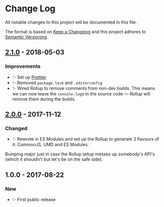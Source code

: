 # Change Log

All notable changes to this project will be documented in this file.

The format is based on [Keep a Changelog](http://keepachangelog.com/)
and this project adheres to [Semantic Versioning](http://semver.org/).

## [2.1.0] - 2018-05-03

### Improvements

* ✨ Set up [Prettier](https://prettier.io)
* ✨ Removed `package.lock` and `.editorconfig`
* ✨ Wired Rollup to remove comments from non-dev builds. This means we can now leave the `console.log`s in the source code — Rollup will remove them during the builds.

## [2.0.0] - 2017-11-12

### Changed

* ✨ Rewrote in ES Modules and set up the Rollup to generate 3 flavours of it: CommonJS, UMD and ES Modules.

Bumping major just in case the Rollup setup messes up somebody's API's (which it shouldn't but let's be on the safe side).

## 1.0.0 - 2017-08-22

### New

* ✨ First public release

[2.0.0]: https://github.com/codsen/csv-sort/compare/v1.0.4...v2.0.0
[2.1.0]: https://github.com/codsen/csv-sort/compare/v2.0.6...v2.1.0
